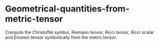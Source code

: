 # Geometrical-quantities-from-metric-tensor
Compute the Christoffel symbol, Riemann tensor, Ricci tensor, Ricci scalar and Einstein tensor symbolically from the metric tensor. 
